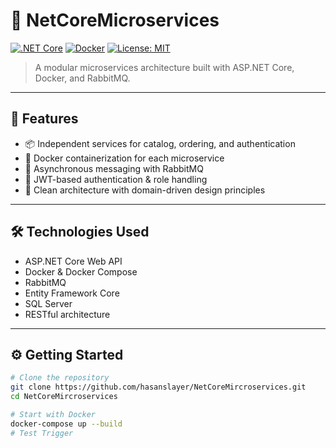 # 🧱 NetCoreMicroservices

[![.NET Core](https://img.shields.io/badge/.NET%20Core-512BD4?logo=dotnet&logoColor=white)](https://dotnet.microsoft.com/)
[![Docker](https://img.shields.io/badge/Docker-2496ED?logo=docker&logoColor=white)](https://www.docker.com/)
[![License: MIT](https://img.shields.io/badge/License-MIT-green.svg)](LICENSE)

> A modular microservices architecture built with ASP.NET Core, Docker, and RabbitMQ.

---

## 🚀 Features

- 📦 Independent services for catalog, ordering, and authentication
- 🐳 Docker containerization for each microservice
- 🔁 Asynchronous messaging with RabbitMQ
- 🔐 JWT-based authentication & role handling
- 📂 Clean architecture with domain-driven design principles

---

## 🛠️ Technologies Used

- ASP.NET Core Web API
- Docker & Docker Compose
- RabbitMQ
- Entity Framework Core
- SQL Server
- RESTful architecture

---

## ⚙️ Getting Started

```bash
# Clone the repository
git clone https://github.com/hasanslayer/NetCoreMircroservices.git
cd NetCoreMircroservices

# Start with Docker
docker-compose up --build
#   T e s t   T r i g g e r  
 